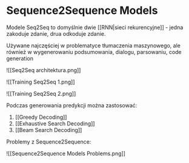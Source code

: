 # Sequence2Sequence Models

Modele Seq2Seq to domyślnie dwie [[RNN|sieci rekurencyjne]] - jedna zakoduje zdanie, drua odkoduje zdanie.

Używane najczęściej w problematyce tłumaczenia maszynowego, ale również w wygenerowaniu podsumowania, dialogu, parsowaniu, code generation

![[Seq2Seq architektura.png]]

![[Training Seq2Seq 1.png]]

![[Training Seq2Seq 2.png]]

Podczas generowania predykcji można zastosować:

1. [[Greedy Decoding]]
2. [[Exhaustive Search Decoding]]
3. [[Beam Search Decoding]]

Problemy z Sequence2Sequence:

![[Sequence2Sequence Models Problems.png]]